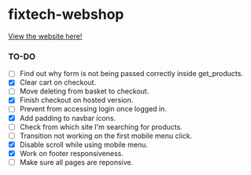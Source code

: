 # fixtech-webshop

[View the website here!](https://fix-tech.000webhostapp.com/)

### TO-DO

- [ ] Find out why form is not being passed correctly inside get_products.
- [x] Clear cart on checkout.
- [ ] Move deleting from basket to checkout.
- [x] Finish checkout on hosted version.
- [ ] Prevent from accessing login once logged in.
- [x] Add padding to navbar icons.
- [ ] Check from which site I'm searching for products.
- [ ] Transition not working on the first mobile menu click.
- [x] Disable scroll while using mobile menu.
- [x] Work on footer responsiveness.
- [ ] Make sure all pages are reponsive.